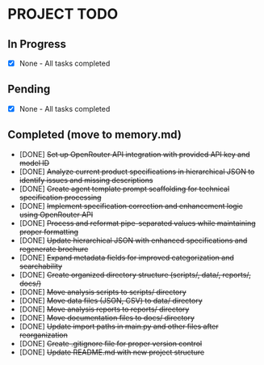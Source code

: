 # PROJECT TODO

## In Progress
- [x] None - All tasks completed

## Pending
- [x] None - All tasks completed

## Completed (move to memory.md)
- [DONE] ~~Set up OpenRouter API integration with provided API key and model ID~~
- [DONE] ~~Analyze current product specifications in hierarchical JSON to identify issues and missing descriptions~~
- [DONE] ~~Create agent template prompt scaffolding for technical specification processing~~
- [DONE] ~~Implement specification correction and enhancement logic using OpenRouter API~~
- [DONE] ~~Process and reformat pipe-separated values while maintaining proper formatting~~
- [DONE] ~~Update hierarchical JSON with enhanced specifications and regenerate brochure~~
- [DONE] ~~Expand metadata fields for improved categorization and searchability~~
- [DONE] ~~Create organized directory structure (scripts/, data/, reports/, docs/)~~
- [DONE] ~~Move analysis scripts to scripts/ directory~~
- [DONE] ~~Move data files (JSON, CSV) to data/ directory~~
- [DONE] ~~Move analysis reports to reports/ directory~~
- [DONE] ~~Move documentation files to docs/ directory~~
- [DONE] ~~Update import paths in main.py and other files after reorganization~~
- [DONE] ~~Create .gitignore file for proper version control~~
- [DONE] ~~Update README.md with new project structure~~